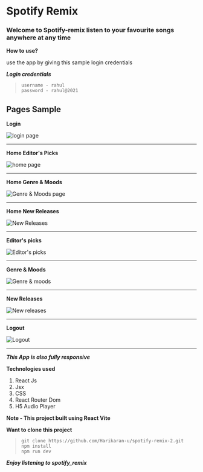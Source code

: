 # Spotify Remix

### Welcome to Spotify-remix listen to your favourite songs anywhere at any time

**How to use?**

use the app by giving this sample login credentials

**_Login credentials_**

> ```
> username - rahul
> password - rahul@2021
> ```

## Pages Sample

**Login**

![login page](https://res.cloudinary.com/diuvnny8c/image/upload/v1713951506/Screenshot_386_xg69oi.png)

---

**Home Editor's Picks**

![home page](https://res.cloudinary.com/diuvnny8c/image/upload/v1713951506/Screenshot_387_jeualw.png)

---

**Home Genre & Moods**

![Genre & Moods page](https://res.cloudinary.com/diuvnny8c/image/upload/v1713951505/Screenshot_388_adzwgq.png)

---

**Home New Releases**

![New Releases](https://res.cloudinary.com/diuvnny8c/image/upload/v1713951507/Screenshot_389_wix34b.png)

---

**Editor's picks**

![Editor's picks](https://res.cloudinary.com/diuvnny8c/image/upload/v1713951505/Screenshot_390_zohjkq.png)

---

**Genre & Moods**

![Genre & moods](https://res.cloudinary.com/diuvnny8c/image/upload/v1713952047/Screenshot_394_m39crt.png)

---

**New Releases**

![New releases](https://res.cloudinary.com/diuvnny8c/image/upload/v1713951506/Screenshot_392_kfps6m.png)

---

**Logout**

![Logout](https://res.cloudinary.com/diuvnny8c/image/upload/v1713951507/Screenshot_393_ld2krs.png)

---

**_This App is also fully responsive_**

**Technologies used**

1. React Js
2. Jsx
3. CSS
4. React Router Dom
5. H5 Audio Player

**Note - This project built using React Vite**

**Want to clone this project**

> ```
> git clone https://github.com/Harikaran-u/spotify-remix-2.git
> npm install
> npm run dev
> ```

**_Enjoy listening to spotify_remix_**
